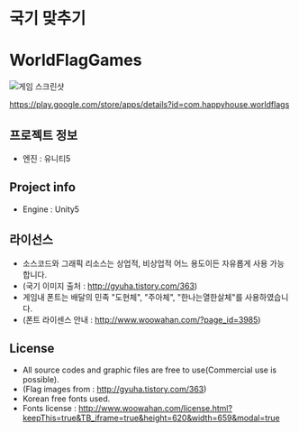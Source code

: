 # 국기 맞추기
# WorldFlagGames

![게임 스크린샷](https://github.com/sunduk/WorldFlagGames/blob/master/playstore/001.png?raw=true)

https://play.google.com/store/apps/details?id=com.happyhouse.worldflags

## 프로젝트 정보
- 엔진 : 유니티5

## Project info
- Engine : Unity5

## 라이선스
- 소스코드와 그래픽 리소스는 상업적, 비상업적 어느 용도이든 자유롭게 사용 가능 합니다.
- (국기 이미지 출처 : http://gyuha.tistory.com/363)
- 게임내 폰트는 배달의 민족 "도현체", "주아체", "한나는열한살체"를 사용하였습니다.
- (폰트 라이센스 안내 : http://www.woowahan.com/?page_id=3985)

## License
- All source codes and graphic files are free to use(Commercial use is possible).
- (Flag images from : http://gyuha.tistory.com/363)
- Korean free fonts used.
- Fonts license : http://www.woowahan.com/license.html?keepThis=true&TB_iframe=true&height=620&width=659&modal=true
